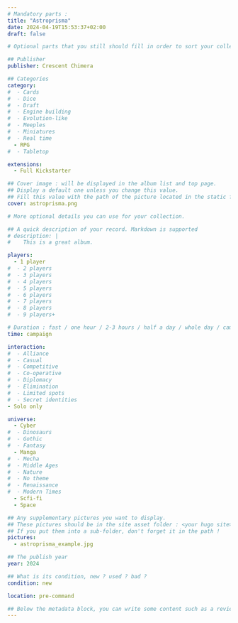 ```yaml
---
# Mandatory parts :
title: "Astroprisma"
date: 2024-04-19T15:53:37+02:00
draft: false

# Optional parts that you still should fill in order to sort your collection

## Publisher
publisher: Crescent Chimera

## Categories
category:
#  - Cards
#  - Dice
#  - Draft
#  - Engine building
#  - Evolution-like
#  - Meeples
#  - Miniatures
#  - Real time
  - RPG
#  - Tabletop

extensions:
  - Full Kickstarter

## Cover image : will be displayed in the album list and top page.
## Display a default one unless you change this value.
## Fill this value with the path of the picture located in the static folder
cover: astroprisma.png

# More optional details you can use for your collection.

## A quick description of your record. Markdown is supported
# description: |
#    This is a great album.

players:
  - 1 player
#  - 2 players
#  - 3 players
#  - 4 players
#  - 5 players
#  - 6 players
#  - 7 players
#  - 8 players
#  - 9 players+

# Duration : fast / one hour / 2-3 hours / half a day / whole day / campaign
time: campaign

interaction:
#  - Alliance
#  - Casual
#  - Competitive
#  - Co-operative
#  - Diplomacy
#  - Elimination
#  - Limited spots
#  - Secret identities
- Solo only

universe:
  - Cyber
#  - Dinosaurs
#  - Gothic
#  - Fantasy
  - Manga
#  - Mecha
#  - Middle Ages
#  - Nature
#  - No theme
#  - Renaissance
#  - Modern Times
  - Scfi-fi
  - Space

## Any supplementary pictures you want to display.
## These pictures should be in the site asset folder : <your hugo site>/static
## If you put them into a sub-folder, don't forget it in the path !
pictures:
  - astroprisma_example.jpg

## The publish year
year: 2024

## What is its condition, new ? used ? bad ?
condition: new

location: pre-command

## Below the metadata block, you can write some content such as a review or anything else you want. It'll be displayed in the album page.
---
```

